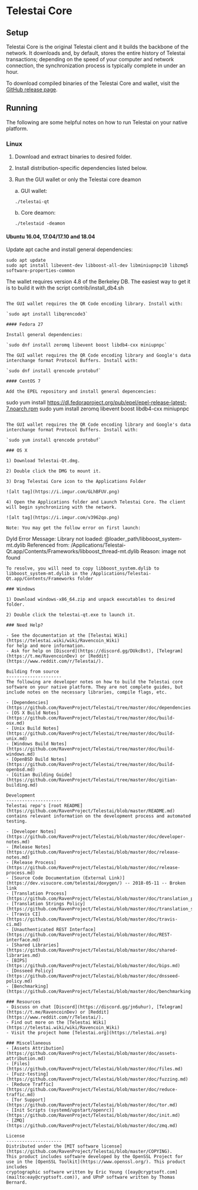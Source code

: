 Telestai Core
==============

Setup
---------------------
Telestai Core is the original Telestai client and it builds the backbone of the network. It downloads and, by default, stores the entire history of Telestai transactions; depending on the speed of your computer and network connection, the synchronization process is typically complete in under an hour.

To download compiled binaries of the Telestai Core and wallet, visit the [GitHub release page](https://github.com/RavenProject/Telestai/releases).

Running
---------------------
The following are some helpful notes on how to run Telestai on your native platform.

### Linux

1) Download and extract binaries to desired folder.

2) Install distribution-specific dependencies listed below.

3) Run the GUI wallet or only the Telestai core deamon

   a. GUI wallet:

   `./telestai-qt`

   b. Core deamon:

   `./telestaid -deamon`

#### Ubuntu 16.04, 17.04/17.10 and 18.04

Update apt cache and install general dependencies:

```
sudo apt update
sudo apt install libevent-dev libboost-all-dev libminiupnpc10 libzmq5 software-properties-common
```

The wallet requires version 4.8 of the Berkeley DB. The easiest way to get it is to build it with the script contrib/install_db4.sh


```

The GUI wallet requires the QR Code encoding library. Install with:

`sudo apt install libqrencode3`

#### Fedora 27

Install general dependencies:

`sudo dnf install zeromq libevent boost libdb4-cxx miniupnpc`

The GUI wallet requires the QR Code encoding library and Google's data interchange format Protocol Buffers. Install with:

`sudo dnf install qrencode protobuf`

#### CentOS 7

Add the EPEL repository and install general depencencies:

```
sudo yum install https://dl.fedoraproject.org/pub/epel/epel-release-latest-7.noarch.rpm
sudo yum install zeromq libevent boost libdb4-cxx miniupnpc
```

The GUI wallet requires the QR Code encoding library and Google's data interchange format Protocol Buffers. Install with:

`sudo yum install qrencode protobuf`

### OS X

1) Download Telestai-Qt.dmg.

2) Double click the DMG to mount it.

3) Drag Telestai Core icon to the Applications Folder

![alt tag](https://i.imgur.com/GLhBFUV.png)

4) Open the Applications folder and Launch Telestai Core. The client will begin synchronizing with the network.

![alt tag](https://i.imgur.com/v3962qo.png)

Note: You may get the follow error on first launch:
```
Dyld Error Message:
  Library not loaded: @loader_path/libboost_system-mt.dylib
  Referenced from: /Applications/Telestai-Qt.app/Contents/Frameworks/libboost_thread-mt.dylib
  Reason: image not found
```
To resolve, you will need to copy libboost_system.dylib to libboost_system-mt.dylib in the /Applications/Telestai-Qt.app/Contents/Frameworks folder

### Windows

1) Download windows-x86_64.zip and unpack executables to desired folder.

2) Double click the telestai-qt.exe to launch it.

### Need Help?

- See the documentation at the [Telestai Wiki](https://telestai.wiki/wiki/Ravencoin_Wiki)
for help and more information.
- Ask for help on [Discord](https://discord.gg/DUkcBst), [Telegram](https://t.me/RavencoinDev) or [Reddit](https://www.reddit.com/r/Telestai/).

Building from source
---------------------
The following are developer notes on how to build the Telestai core software on your native platform. They are not complete guides, but include notes on the necessary libraries, compile flags, etc.

- [Dependencies](https://github.com/RavenProject/Telestai/tree/master/doc/dependencies.md)
- [OS X Build Notes](https://github.com/RavenProject/Telestai/tree/master/doc/build-osx.md)
- [Unix Build Notes](https://github.com/RavenProject/Telestai/tree/master/doc/build-unix.md)
- [Windows Build Notes](https://github.com/RavenProject/Telestai/tree/master/doc/build-windows.md)
- [OpenBSD Build Notes](https://github.com/RavenProject/Telestai/tree/master/doc/build-openbsd.md)
- [Gitian Building Guide](https://github.com/RavenProject/Telestai/tree/master/doc/gitian-building.md)

Development
---------------------
Telestai repo's [root README](https://github.com/RavenProject/Telestai/blob/master/README.md) contains relevant information on the development process and automated testing.

- [Developer Notes](https://github.com/RavenProject/Telestai/blob/master/doc/developer-notes.md)
- [Release Notes](https://github.com/RavenProject/Telestai/blob/master/doc/release-notes.md)
- [Release Process](https://github.com/RavenProject/Telestai/blob/master/doc/release-process.md)
- [Source Code Documentation (External Link)](https://dev.visucore.com/telestai/doxygen/) -- 2018-05-11 -- Broken link
- [Translation Process](https://github.com/RavenProject/Telestai/blob/master/doc/translation_process.md)
- [Translation Strings Policy](https://github.com/RavenProject/Telestai/blob/master/doc/translation_strings_policy.md)
- [Travis CI](https://github.com/RavenProject/Telestai/blob/master/doc/travis-ci.md)
- [Unauthenticated REST Interface](https://github.com/RavenProject/Telestai/blob/master/doc/REST-interface.md)
- [Shared Libraries](https://github.com/RavenProject/Telestai/blob/master/doc/shared-libraries.md)
- [BIPS](https://github.com/RavenProject/Telestai/blob/master/doc/bips.md)
- [Dnsseed Policy](https://github.com/RavenProject/Telestai/blob/master/doc/dnsseed-policy.md)
- [Benchmarking](https://github.com/RavenProject/Telestai/blob/master/doc/benchmarking.md)

### Resources
- Discuss on chat [Discord](https://discord.gg/jn6uhur), [Telegram](https://t.me/RavencoinDev) or [Reddit](https://www.reddit.com/r/Telestai/).
- Find out more on the [Telestai Wiki](https://telestai.wiki/wiki/Ravencoin_Wiki)
- Visit the project home [Telestai.org](https://telestai.org)

### Miscellaneous
- [Assets Attribution](https://github.com/RavenProject/Telestai/blob/master/doc/assets-attribution.md)
- [Files](https://github.com/RavenProject/Telestai/blob/master/doc/files.md)
- [Fuzz-testing](https://github.com/RavenProject/Telestai/blob/master/doc/fuzzing.md)
- [Reduce Traffic](https://github.com/RavenProject/Telestai/blob/master/doc/reduce-traffic.md)
- [Tor Support](https://github.com/RavenProject/Telestai/blob/master/doc/tor.md)
- [Init Scripts (systemd/upstart/openrc)](https://github.com/RavenProject/Telestai/blob/master/doc/init.md)
- [ZMQ](https://github.com/RavenProject/Telestai/blob/master/doc/zmq.md)

License
---------------------
Distributed under the [MIT software license](https://github.com/RavenProject/Telestai/blob/master/COPYING).
This product includes software developed by the OpenSSL Project for use in the [OpenSSL Toolkit](https://www.openssl.org/). This product includes
cryptographic software written by Eric Young ([eay@cryptsoft.com](mailto:eay@cryptsoft.com)), and UPnP software written by Thomas Bernard.

